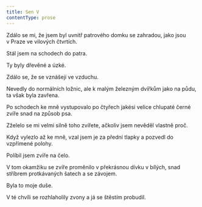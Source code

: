 ```yaml
---
title: Sen V
contentType: prose
---
```


Zdálo se mi, že jsem byl uvnitř patrového domku se zahradou, jako jsou v Praze ve vilových čtvrtích.

Stál jsem na schodech do patra.

Ty byly dřevěné a úzké.

Zdálo se, že se vznášejí ve vzduchu.

Nevedly do normálních ložnic, ale k malým železným dvířkům jako na půdu, ta však byla zavřena.

Po schodech ke mně vystupovalo po čtyřech jakési velice chlupaté černé zvíře snad na způsob psa.

Zželelo se mi velmi silně toho zvířete, ačkoliv jsem nevěděl vlastně proč.

Když vylezlo až ke mně, vzal jsem je za přední tlapky a pozvedl do vzpřímené polohy.

Políbil jsem zvíře na čelo.

V tom okamžiku se zvíře proměnilo v překrásnou dívku v bílých, snad stříbrem protkávaných šatech a se závojem.

Byla to moje duše.

V té chvíli se rozhlaholily zvony a já se štěstím probudil.
